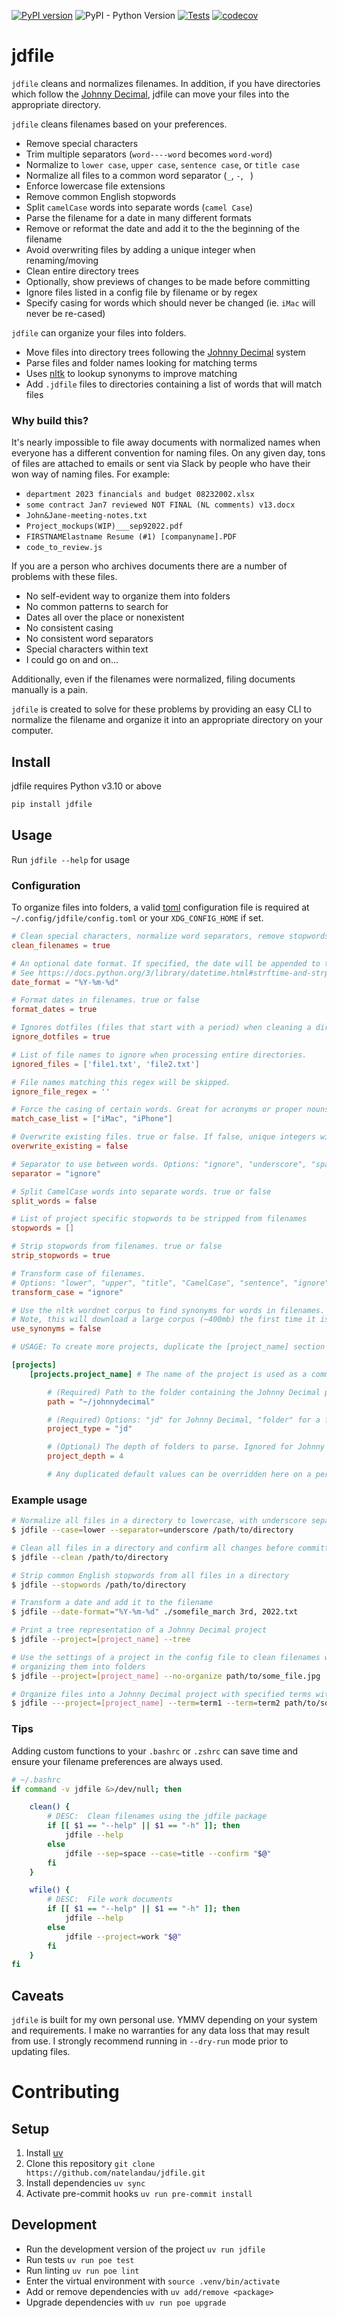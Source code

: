 [![PyPI version](https://badge.fury.io/py/jdfile.svg)](https://badge.fury.io/py/jdfile) ![PyPI - Python Version](https://img.shields.io/pypi/pyversions/jdfile) [![Tests](https://github.com/natelandau/jdfile/actions/workflows/test.yml/badge.svg)](https://github.com/natelandau/jdfile/actions/workflows/test.yml) [![codecov](https://codecov.io/gh/natelandau/jdfile/branch/main/graph/badge.svg?token=Y11Z883PMI)](https://codecov.io/gh/natelandau/jdfile)

# jdfile

`jdfile` cleans and normalizes filenames. In addition, if you have directories which follow the [Johnny Decimal](https://johnnydecimal.com), jdfile can move your files into the appropriate directory.

`jdfile` cleans filenames based on your preferences.

-   Remove special characters
-   Trim multiple separators (`word----word` becomes `word-word`)
-   Normalize to `lower case`, `upper case`, `sentence case`, or `title case`
-   Normalize all files to a common word separator (`_`, `-`, ` `)
-   Enforce lowercase file extensions
-   Remove common English stopwords
-   Split `camelCase` words into separate words (`camel Case`)
-   Parse the filename for a date in many different formats
-   Remove or reformat the date and add it to the the beginning of the filename
-   Avoid overwriting files by adding a unique integer when renaming/moving
-   Clean entire directory trees
-   Optionally, show previews of changes to be made before committing
-   Ignore files listed in a config file by filename or by regex
-   Specify casing for words which should never be changed (ie. `iMac` will never be re-cased)

`jdfile` can organize your files into folders.

-   Move files into directory trees following the [Johnny Decimal](https://johnnydecimal.com) system
-   Parse files and folder names looking for matching terms
-   Uses [nltk](https://www.nltk.org) to lookup synonyms to improve matching
-   Add `.jdfile` files to directories containing a list of words that will match files

### Why build this?

It's nearly impossible to file away documents with normalized names when everyone has a different convention for naming files. On any given day, tons of files are attached to emails or sent via Slack by people who have their won way of naming files. For example:

-   `department 2023 financials and budget 08232002.xlsx`
-   `some contract Jan7 reviewed NOT FINAL (NL comments) v13.docx`
-   `John&Jane-meeting-notes.txt`
-   `Project_mockups(WIP)___sep92022.pdf`
-   `FIRSTNAMElastname Resume (#1) [companyname].PDF`
-   `code_to_review.js`

If you are a person who archives documents there are a number of problems with these files.

-   No self-evident way to organize them into folders
-   No common patterns to search for
-   Dates all over the place or nonexistent
-   No consistent casing
-   No consistent word separators
-   Special characters within text
-   I could go on and on...

Additionally, even if the filenames were normalized, filing documents manually is a pain.

`jdfile` is created to solve for these problems by providing an easy CLI to normalize the filename and organize it into an appropriate directory on your computer.

## Install

jdfile requires Python v3.10 or above

```bash
pip install jdfile
```

## Usage

Run `jdfile --help` for usage

### Configuration

To organize files into folders, a valid [toml](https://toml.io/en/) configuration file is required at `~/.config/jdfile/config.toml` or your `XDG_CONFIG_HOME` if set.

```toml
# Clean special characters, normalize word separators, remove stopwords, based on your preferences.
clean_filenames = true

# An optional date format. If specified, the date will be appended to the filename
# See https://docs.python.org/3/library/datetime.html#strftime-and-strptime-format-codes for details on how to specify a date.
date_format = "%Y-%m-%d"

# Format dates in filenames. true or false
format_dates = true

# Ignores dotfiles (files that start with a period) when cleaning a directory.  true or false
ignore_dotfiles = true

# List of file names to ignore when processing entire directories.
ignored_files = ['file1.txt', 'file2.txt']

# File names matching this regex will be skipped.
ignore_file_regex = ''

# Force the casing of certain words. Great for acronyms or proper nouns.
match_case_list = ["iMac", "iPhone"]

# Overwrite existing files. true or false. If false, unique integers will be appended to the filename.
overwrite_existing = false

# Separator to use between words. Options: "ignore", "underscore", "space", "dash", "none"
separator = "ignore"

# Split CamelCase words into separate words. true or false
split_words = false

# List of project specific stopwords to be stripped from filenames
stopwords = []

# Strip stopwords from filenames. true or false
strip_stopwords = true

# Transform case of filenames.
# Options: "lower", "upper", "title", "CamelCase", "sentence", "ignore",
transform_case = "ignore"

# Use the nltk wordnet corpus to find synonyms for words in filenames. true or false
# Note, this will download a large corpus (~400mb) the first time it is run.
use_synonyms = false

# USAGE: To create more projects, duplicate the [project_name] section below

[projects]
    [projects.project_name] # The name of the project is used as a command line option. (e.g. --project=project_name)

        # (Required) Path to the folder containing the Johnny Decimal project
        path = "~/johnnydecimal"

        # (Required) Options: "jd" for Johnny Decimal, "folder" for a folder structure
        project_type = "jd"

        # (Optional) The depth of folders to parse. Ignored for Johnny Decimal projects. Default is 2
        project_depth = 4

        # Any duplicated default values can be overridden here on a per project basis
```

### Example usage

```bash
# Normalize all files in a directory to lowercase, with underscore separators
$ jdfile --case=lower --separator=underscore /path/to/directory

# Clean all files in a directory and confirm all changes before committing them
$ jdfile --clean /path/to/directory

# Strip common English stopwords from all files in a directory
$ jdfile --stopwords /path/to/directory

# Transform a date and add it to the filename
$ jdfile --date-format="%Y-%m-%d" ./somefile_march 3rd, 2022.txt

# Print a tree representation of a Johnny Decimal project
$ jdfile --project=[project_name] --tree

# Use the settings of a project in the config file to clean filenames without
# organizing them into folders
$ jdfile --project=[project_name] --no-organize path/to/some_file.jpg

# Organize files into a Johnny Decimal project with specified terms with title casing
$ jdfile ---project=[project_name] --term=term1 --term=term2 path/to/some_file.jpg
```

### Tips

Adding custom functions to your `.bashrc` or `.zshrc` can save time and ensure your filename preferences are always used.

```bash
# ~/.bashrc
if command -v jdfile &>/dev/null; then

    clean() {
        # DESC:	 Clean filenames using the jdfile package
        if [[ $1 == "--help" || $1 == "-h" ]]; then
            jdfile --help
        else
            jdfile --sep=space --case=title --confirm "$@"
        fi
    }

    wfile() {
        # DESC:	 File work documents
        if [[ $1 == "--help" || $1 == "-h" ]]; then
            jdfile --help
        else
            jdfile --project=work "$@"
        fi
    }
fi
```

## Caveats

`jdfile` is built for my own personal use. YMMV depending on your system and requirements. I make no warranties for any data loss that may result from use. I strongly recommend running in `--dry-run` mode prior to updating files.

# Contributing

## Setup

1. Install [uv](https://docs.astral.sh/uv/)
2. Clone this repository `git clone https://github.com/natelandau/jdfile.git`
3. Install dependencies `uv sync`
4. Activate pre-commit hooks `uv run pre-commit install`

## Development

-   Run the development version of the project `uv run jdfile`
-   Run tests `uv run poe test`
-   Run linting `uv run poe lint`
-   Enter the virtual environment with `source .venv/bin/activate`
-   Add or remove dependencies with `uv add/remove <package>`
-   Upgrade dependencies with `uv run poe upgrade`

